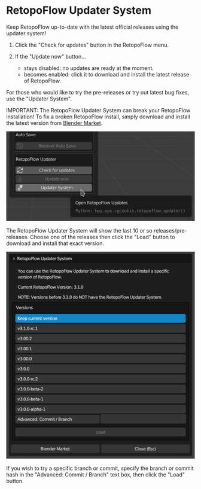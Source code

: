 # RetopoFlow Updater System

Keep RetopoFlow up-to-date with the latest official releases using the updater system!

1. Click the "Check for updates" button in the RetopoFlow menu.
2. If the "Update now" button...

    - stays disabled: no updates are ready at the moment.
    - becomes enabled: click it to download and install the latest release of RetopoFlow.

For those who would like to try the pre-releases or try out latest bug fixes, use the "Updater System".

IMPORTANT: The RetopoFlow Updater System can break your RetopoFlow installation!
To fix a broken RetopoFlow install, simply download and install the latest version from [Blender Market](https://blendermarket.com/products/retopoflow).

![](addon_updater_button.png)

The RetopoFlow Updater System will show the last 10 or so releases/pre-releases.
Choose one of the releases then click the "Load" button to download and install that exact version.

![](addon_updater_system.png)

If you wish to try a specific branch or commit, specify the branch or commit hash in the "Advanced: Commit / Branch" text box, then click the "Load" button.